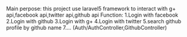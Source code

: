 Main perpose: this project use laravel5 framework to interact with g+ api,facebook api,twitter api,github api
Function:
1.Login with facebook
2.Login with github
3.Login with g+
4.Login with twitter
5.search github profile by github name
7....
(Auth/AuthController,GithubController)



